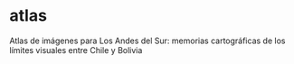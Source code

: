 # atlas
Atlas de imágenes para Los Andes del Sur: memorias cartográficas de los límites visuales entre Chile y Bolivia
